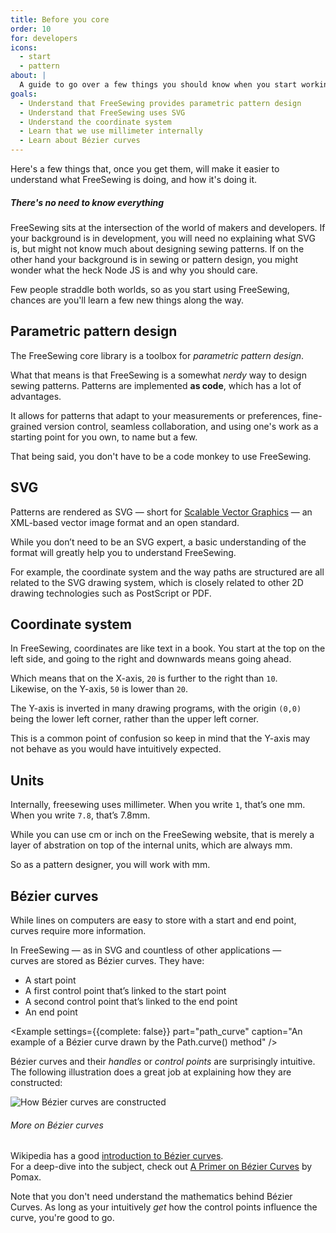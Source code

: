 ```yaml
---
title: Before you core
order: 10
for: developers
icons: 
  - start
  - pattern
about: |
  A guide to go over a few things you should know when you start working with our core library
goals:
  - Understand that FreeSewing provides parametric pattern design
  - Understand that FreeSewing uses SVG
  - Understand the coordinate system
  - Learn that we use millimeter internally
  - Learn about Bézier curves
---
```


Here's a few things that, once you get them, will make it easier to understand
what FreeSewing is doing, and how it's doing it. 

<Note>

##### There's no need to know everything

FreeSewing sits at the intersection of the world of makers and developers.
If your background is in development, you will need no explaining what SVG is, but might not
know much about designing sewing patterns. 
If on the other hand your background is in sewing or pattern design, you might wonder what
the heck Node JS is and why you should care.

Few people straddle both worlds, so as you start using FreeSewing, chances are 
you'll learn a few new things along the way. 

</Note>

## Parametric pattern design

The FreeSewing core library is a toolbox for *parametric pattern design*.

What that means is that FreeSewing is a somewhat *nerdy* way to design sewing patterns.
Patterns are implemented **as code**, which has a lot of advantages.

It allows for patterns that adapt to your measurements or preferences, 
fine-grained version control, seamless collaboration, and using one's work
as a starting point for you own, to name but a few.

That being said, you don't have to be a code monkey to use FreeSewing.

## SVG

Patterns are rendered as SVG — short
for [Scalable Vector Graphics](https://en.wikipedia.org/wiki/Scalable_Vector_Graphics) —
an XML-based vector image format and an open standard.

While you don’t need to be an SVG expert, a basic understanding of the format 
will greatly help you to understand FreeSewing.

For example, the coordinate system and the way paths
are structured are all related to the SVG drawing system, which is closely related
to other 2D drawing technologies such as PostScript or PDF.

##  Coordinate system

In FreeSewing, coordinates are like text in a book. 
You start at the top on the left side, and going to the right 
and downwards means going ahead.

<Example part="docs_coords" caption="The SVG coordinate system" /> 

Which means that on the X-axis, `20` is further to the right than `10`.  
Likewise, on the Y-axis, `50` is lower than `20`.

<Note>

The Y-axis is inverted in many drawing programs, with the origin
`(0,0)` being the lower left corner, rather than the upper left corner.

This is a common point of confusion so keep in mind that the Y-axis may
not behave as you would have intuitively expected.

</Note>

## Units

Internally, freesewing uses millimeter. 
When you write `1`, that’s one mm. When you write `7.8`, that’s 7.8mm.

While you can use cm or inch on the FreeSewing website, that is merely a layer of 
abstration on top of the internal units, which are always mm.

So as a pattern designer, you will work with mm.

## Bézier curves

While lines on computers are easy to store with a start and end point, 
curves require more information.

In FreeSewing — as in SVG and countless of other applications —  
curves are stored as Bézier curves. They have:

 - A start point
 - A first control point that’s linked to the start point
 - A second control point that’s linked to the end point
 - An end point

<Example settings={{complete: false}} part="path_curve" caption="An example of a Bézier curve drawn by the Path.curve() method" />

Bézier curves and their *handles* or *control points* are surprisingly intuitive. 
The following illustration does a great job at explaining how they are constructed:

![How Bézier curves are constructed](./bezier.gif)

<Note>

###### More on Bézier curves

Wikipedia has a good [introduction to Bézier curves](https://pomax.github.io/bezierinfo/).  
For a deep-dive into the subject, check out [A Primer on Bézier Curves](https://pomax.github.io/bezierinfo/) by Pomax.

Note that you don't need understand the mathematics behind Bézier Curves. 
As long as your intuitively *get* how the control points influence the curve, you're good to go.

</Note>

